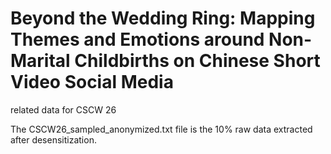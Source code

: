 # Beyond the Wedding Ring: Mapping Themes and Emotions around Non-Marital Childbirths on Chinese Short Video Social Media
 related data for CSCW 26

The CSCW26_sampled_anonymized.txt file is the 10% raw data extracted after desensitization.
